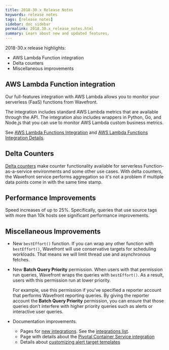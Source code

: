 ```yaml
---
title: 2018-30.x Release Notes
keywords: release notes
tags: [release notes]
sidebar: doc_sidebar
permalink: 2018.30.x_release_notes.html
summary: Learn about new and updated features.
---
```


2018-30.x release highlights:
* AWS Lambda Function integration
* Delta counters
* Miscellaneous improvements


## AWS Lambda Function integration

Our full-features integration with AWS Lambda allows you to monitor your serverless (FaaS) functions from Wavefront.

The integration includes standard AWS Lambda metrics that are available through the API. The integration also includes wrappers in Python, Go, and Node.js that you can use to monitor AWS Lambda custom business metrics.

See [AWS Lambda Functions Integration](aws-lambda-functions.html) and [AWS Lambda Functions Integration Details](integrations_aws_lambda.html).


## Delta Counters

[Delta counters](delta_counters.htm) make counter functionality available for serverless Function-as-a-service environments and some other use cases. With delta counters, the Wavefront service performs aggregation so it's not a problem if multiple data points come in with the same time stamp.

## Performance Improvements
Speed increases of up to 25%. Specifically, queries that use source tags with more than 10k hosts see significant performance improvements.

## Miscellaneous Improvements
* New `bestEffort()` function. If you can wrap any other function with `bestEffort()`, Wavefront will use conservative targets for scheduling workloads. That means we will limit thread use and asynchronous fetches.
* New **Batch Query Priority** permission. When users with that permission run queries, Wavefront wraps the queries with `bestEffort()`. As a result,  users with this permission run at lower priority.

  For example, use this permission if you’ve specified a reporter account that performs Wavefront reporting queries. By giving the reporter account the **Batch Query Priority** permission, you can ensure that those queries don’t interfere with higher priority queries such as alerts or interactive user queries.
* Documentation improvements.
  - Pages for [new integrations](integrations_new_changed.html#july-2018). See the [integrations list](https://docs.wavefront.com/label_integrations%20list.html).
  - Page with details about the [Pivotal Container Service integration](integrations_pks.html)
  - Details about [customizing alert target templates](alert_target_customizing.html)
